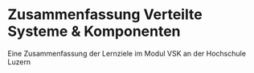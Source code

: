 # Zusammenfassung Verteilte Systeme & Komponenten

Eine Zusammenfassung der Lernziele im Modul VSK an der Hochschule Luzern
